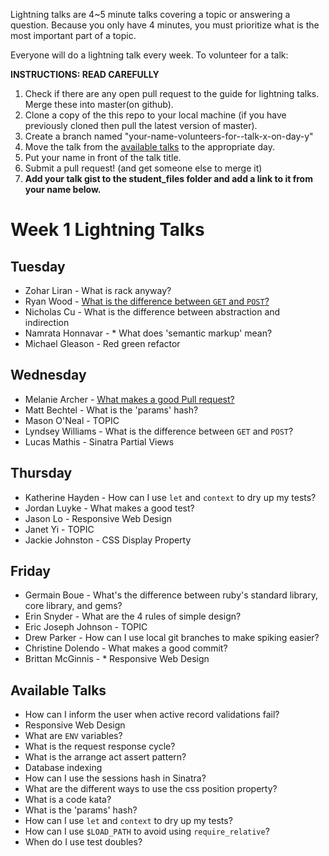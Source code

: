 Lightning talks are 4~5 minute talks covering a topic or answering a question.
Because you only have 4 minutes, you must prioritize what is the most important
part of a topic.

Everyone will do a lightning talk every week. To volunteer for a talk:

**INSTRUCTIONS: READ CAREFULLY**

1. Check if there are any open pull request to the guide for lightning talks.
Merge these into master(on github).
2. Clone a copy of the this repo to your local machine (if you have previously
cloned then pull the latest version of master).
3. Create a branch named "your-name-volunteers-for--talk-x-on-day-y"
4. Move the talk from the [available talks](#available-talks) to the appropriate
   day.
5. Put your name in front of the talk title.
6. Submit a pull request!  (and get someone else to merge it)
7. **Add your talk gist to the student_files folder and add a link to it from your name below.**


# Week 1 Lightning Talks

## Tuesday

* Zohar Liran - What is rack anyway?
* Ryan Wood - [What is the difference between `GET` and `POST`?](https://gist.github.com/rbn1357/9494786)
* Nicholas Cu - What is the difference between abstraction and indirection
* Namrata Honnavar - * What does 'semantic markup' mean?
* Michael Gleason - Red green refactor

## Wednesday

* Melanie Archer - [What makes a good Pull request?](./student_files/what-makes-good-pull-request.md)
* Matt Bechtel - What is the 'params' hash?
* Mason O'Neal - TOPIC
* Lyndsey Williams - What is the difference between `GET` and `POST`?
* Lucas Mathis - Sinatra Partial Views


## Thursday

* Katherine Hayden - How can I use `let` and `context` to dry up my tests?
* Jordan Luyke - What makes a good test?
* Jason Lo - Responsive Web Design
* Janet Yi - TOPIC
* Jackie Johnston - CSS Display Property

## Friday

* Germain Boue - What's the difference between ruby's standard library, core library, and gems?
* Erin Snyder - What are the 4 rules of simple design?
* Eric Joseph Johnson - TOPIC
* Drew Parker - How can I use local git branches to make spiking easier?
* Christine Dolendo - What makes a good commit?
* Brittan McGinnis - * Responsive Web Design

## Available Talks
* How can I inform the user when active record validations fail?
* Responsive Web Design
* What are `ENV` variables?
* What is the request response cycle?
* What is the arrange act assert pattern?
* Database indexing
* How can I use the sessions hash in Sinatra?
* What are the different ways to use the css position property?
* What is a code kata?
* What is the 'params' hash?
* How can I use `let` and `context` to dry up my tests?
* How can I use `$LOAD_PATH` to avoid using `require_relative`?
* When do I use test doubles?


